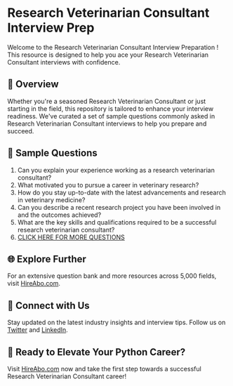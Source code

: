 # Research Veterinarian Consultant Interview Prep

Welcome to the Research Veterinarian Consultant Interview Preparation ! This resource is designed to help you ace your Research Veterinarian Consultant interviews with confidence.

## 🚀 Overview

Whether you're a seasoned Research Veterinarian Consultant or just starting in the field, this repository is tailored to enhance your interview readiness. We've curated a set of sample questions commonly asked in Research Veterinarian Consultant interviews to help you prepare and succeed.

## 📝 Sample Questions

1. Can you explain your experience working as a research veterinarian consultant?
2. What motivated you to pursue a career in veterinary research?
3. How do you stay up-to-date with the latest advancements and research in veterinary medicine?
4. Can you describe a recent research project you have been involved in and the outcomes achieved?
5. What are the key skills and qualifications required to be a successful research veterinarian consultant?
6. [CLICK HERE FOR MORE QUESTIONS](https://hireabo.com/job/24_2_30/Research%20Veterinarian%20Consultant)

## 🌐 Explore Further

For an extensive question bank and more resources across 5,000 fields, visit [HireAbo.com](https://www.hireabo.com).

## 📱 Connect with Us

Stay updated on the latest industry insights and interview tips. Follow us on [Twitter](https://twitter.com/hireabo) and [LinkedIn](https://www.linkedin.com/in/hire-abo-3609972a8/).

## 🚀 Ready to Elevate Your Python Career?

Visit [HireAbo.com](https://www.hireabo.com) now and take the first step towards a successful Research Veterinarian Consultant career!